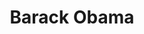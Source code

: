 ---
pid: llp45
title: Barack Obama
location_transcription: Near City Hall
coordinates: "[-75.162937055563, 39.952253708874]"
zipcode: '19153'
gen_neighborhood: Southwest Philadelphia
neighborhood: Eastwick
outside_phl: 
age: '11'
age_range: 6-13
instagram: 
image_file_name: llp_45.jpg
proposal_transcription: There  should be a monument of President Obama posing with
  his index finger in the air, as if he were  to say something.  Obama was a big impact
  on the U.S. and he should be remembered for his amazing actions..
topic: African Americans,Class Structure,Politics
topic_summary: 0, 0, 0
type: Sculpture Statue
keywords_other: 
credit: Nejat Moges
image_labels: President Obama
twitter: 
facebook: 
permalink: "/monuments/llp45/"
layout: item-page
---